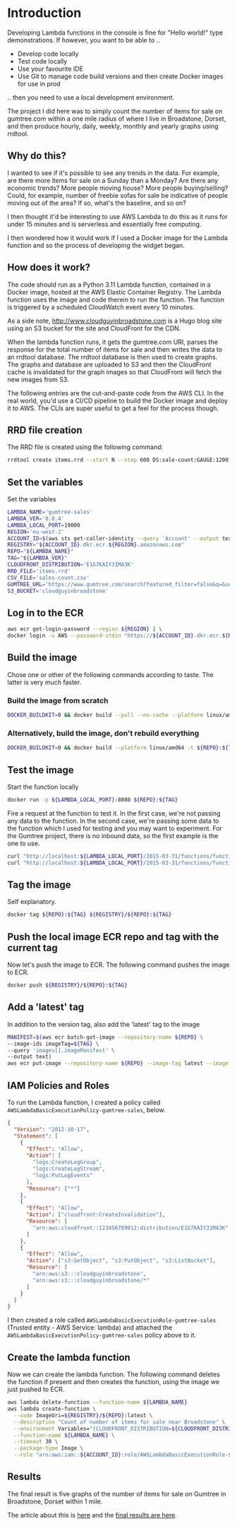 # Introduction

Developing Lambda functions in the console is fine for "Hello world!" type demonstrations. If however, you want to be able to ..

- Develop code locally
- Test code locally
- Use your favourite IDE
- Use Git to manage code build versions and then create Docker images for use in prod

.. then you need to use a local development environment.

The project I did here was to simply count the number of items for sale on gumtree.com within a one mile radius of where I live in Broadstone, Dorset, and then produce hourly, daily, weekly, monthly and yearly graphs using rrdtool.

## Why do this?

I wanted to see if it's possible to see any trends in the data. For example, are there more items for sale on a Sunday than a Monday? Are there any economic trends? More people moving house? More people buying/selling? Could, for example, number of freebie sofas for sale be indicative of people moving out of the area? If so, what's the baseline, and so on?

I then thought it'd be interesting to use AWS Lambda to do this as it runs for under 15 minutes and is serverless and essentially free computing.

I then wondered how it would work if I used a Docker image for the Lambda function and so the process of developing the widget began.

## How does it work?

The code should run as a Python 3.11 Lambda function, contained in a Docker image, hosted at the AWS Elastic Container Registry. The Lambda function uses the image and code therein to run the function. The function is triggered by a scheduled CloudWatch event every 10 minutes.

As a side note, <http://www.cloudguyinbroadstone.com> is a Hugo blog site using an S3 bucket for the site and CloudFront for the CDN.

When the lambda function runs, it gets the gumtree.com URI, parses the response for the total number of items for sale and then writes the data to an rrdtool database. The rrdtool database is then used to create graphs.
The graphs and database are uploaded to S3 and then the CloudFront cache is invalidated for the graph images so that CloudFront will fetch the new images from S3.

The following entries are the cut-and-paste code from the AWS CLI. In the real world, you'd use a CI/CD pipeline to build the Docker image and deploy it to AWS. The CLIs are super useful to get a feel for the process though.

## RRD file creation

The RRD file is created using the following command:

```bash
rrdtool create items.rrd --start N --step 600 DS:sale-count:GAUGE:1200:U:U RRA:AVERAGE:0.5:1:10080 RRA:MAX:0.5:6:12960 RRA:MIN:0.5:6:12960
```

## Set the variables

Set the variables

```bash
LAMBDA_NAME='gumtree-sales'
LAMBDA_VER='0.8.4'
LAMBDA_LOCAL_PORT=19000
REGION='eu-west-2'
ACCOUNT_ID=$(aws sts get-caller-identity --query 'Account' --output text)
REGISTRY="${ACCOUNT_ID}.dkr.ecr.${REGION}.amazonaws.com"
REPO="${LAMBDA_NAME}"
TAG="${LAMBDA_VER}"
CLOUDFRONT_DISTRIBUTION='E1G7KAIY31MA3K'
RRD_FILE='items.rrd'
CSV_FILE='sales-count.csv'
GUMTREE_URL='https://www.gumtree.com/search?featured_filter=false&q=&search_location=Broadstone%2C+Dorset&search_category=for-sale&distance=1&urgent_filter=false&sort=date&search_distance=1&search_scope=false&photos_filter=false'
S3_BUCKET='cloudguyinbroadstone'
```

## Log in to the ECR

```bash
aws ecr get-login-password --region ${REGION} | \
docker login -u AWS --password-stdin "https://${ACCOUNT_ID}.dkr.ecr.${REGION}.amazonaws.com"
```

## Build the image

Chose one or other of the following commands according to taste. The latter is very much faster.

### Build the image from scratch

```bash
DOCKER_BUILDKIT=0 && docker build --pull --no-cache --platform linux/amd64 -t ${REPO}:${TAG} .
```

### Alternatively, build the image, don't rebuild everything

```bash
DOCKER_BUILDKIT=0 && docker build --platform linux/amd64 -t ${REPO}:${TAG} .
```

## Test the image

Start the function locally

```bash
docker run -p ${LAMBDA_LOCAL_PORT}:8080 ${REPO}:${TAG}
```

Fire a request at the function to test it. In the first case, we're not passing any data to the function. In the second case, we're passing some data to the function which I used for testing and you may want to experiment. For the Gumtree project, there is no inbound data, so the first example is the one to use.

```bash
curl "http://localhost:${LAMBDA_LOCAL_PORT}/2015-03-31/functions/function/invocations" -d '{}'
curl "http://localhost:${LAMBDA_LOCAL_PORT}/2015-03-31/functions/function/invocations" -d '{"first_name": "John","last_name": "Smith","greeting": "Good afternoon"}'
```

## Tag the image

Self explanatory.

```bash
docker tag ${REPO}:${TAG} ${REGISTRY}/${REPO}:${TAG}
```

## Push the local image ECR repo and tag with the current tag

Now let's push the image to ECR. The following command pushes the image to ECR.

```bash
docker push ${REGISTRY}/${REPO}:${TAG}
```

## Add a 'latest' tag

In addition to the version tag, also add the 'latest' tag to the image

```bash
MANIFEST=$(aws ecr batch-get-image --repository-name ${REPO} \
--image-ids imageTag=${TAG} \
--query 'images[].imageManifest' \
--output text)
aws ecr put-image --repository-name ${REPO} --image-tag latest --image-manifest "$MANIFEST"
```

## IAM Policies and Roles

To run the Lambda function, I created a policy called `AWSLambdaBasicExecutionPolicy-gumtree-sales`, below.

```json
{
  "Version": "2012-10-17",
  "Statement": [
    {
      "Effect": "Allow",
      "Action": [
        "logs:CreateLogGroup",
        "logs:CreateLogStream",
        "logs:PutLogEvents"
      ],
      "Resource": ["*"]
    },
    {
      "Effect": "Allow",
      "Action": ["cloudfront:CreateInvalidation"],
      "Resource": [
        "arn:aws:cloudfront::123456789012:distribution/E1G7KAIY31MA3K"
      ]
    },
    {
      "Effect": "Allow",
      "Action": ["s3:GetObject", "s3:PutObject", "s3:ListBucket"],
      "Resource": [
        "arn:aws:s3:::cloudguyinbroadstone",
        "arn:aws:s3:::cloudguyinbroadstone/*"
      ]
    }
  ]
}
```

I then created a role called `AWSLambdaBasicExecutionRole-gumtree-sales` (Trusted entity - AWS Service: lambda) and attached the `AWSLambdaBasicExecutionPolicy-gumtree-sales` policy above to it.

## Create the lambda function

Now we can create the lambda function. The following command deletes the function if present and then creates the function, using the image we just pushed to ECR.

```bash
aws lambda delete-function --function-name ${LAMBDA_NAME}
aws lambda create-function \
  --code ImageUri=${REGISTRY}/${REPO}:latest \
  --description "Count of number of items for sale near Broadstone" \
  --environment Variables="{CLOUDFRONT_DISTRIBUTION=${CLOUDFRONT_DISTRIBUTION},RRD_FILE=${RRD_FILE},CSV_FILE=${CSV_FILE},GUMTREE_URL=${GUMTREE_URL},S3_BUCKET=${S3_BUCKET}}" \
  --function-name ${LAMBDA_NAME} \
  --timeout 30 \
  --package-type Image \
  --role "arn:aws:iam::${ACCOUNT_ID}:role/AWSLambdaBasicExecutionRole-${LAMBDA_NAME}"
```

## Results

The final result is five graphs of the number of items for sale on Gumtree in Broadstone, Dorset within 1 mile.

The article about this is [here](http://www.cloudguyinbroadstone.com/posts/for-sale/) and the [final results are here](http://www.cloudguyinbroadstone.com/posts/for-sale/#output).
